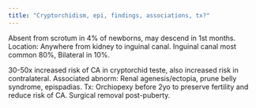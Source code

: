 ```yaml
---
title: "Cryptorchidism, epi, findings, associations, tx?"
---
```

Absent from scrotum in 4% of newborns, may descend in 1st months. Location: Anywhere from kidney to inguinal canal. Inguinal canal most common 80%, Bilateral in 10%. 

30-50x increased risk of CA in cryptorchid teste, also increased risk in contralateral.
Associated abnorm: Renal agenesis/ectopia, prune belly syndrome, epispadias.
Tx: Orchiopexy before 2yo to preserve fertility and reduce risk of CA. Surgical removal post-puberty.

